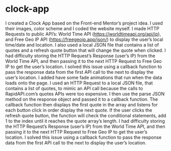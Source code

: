 # clock-app
I created a Clock App based on the Front-end Mentor’s project idea. I used their images, color scheme and I coded the website myself. I made HTTP Requests to public API’s: World Time API (https://worldtimeapi.org/api/ip), and Free Geo IP API (https://freegeoip.app/json/) to display the user’s local time/date and location. I also used a local JSON file that contains a list of quotes and a refresh quote button that will change the quote when clicked. I had difficulty storing the HTTP Request’s Response (user’s IP) from the World Time API, and then passing it to the next HTTP Request to Free Geo IP to get the user’s location. I solved this issue using a callback function to pass the response data from the first API call to the next to display the user’s location. I added have some fade animations that run when the data loads onto the page. I used an HTTP Request to a local JSON file, that contains a list of quotes, to mimic an API call because the calls to RapidAPI.com’s quotes APIs were too expensive. I then use the parse JSON method on the response object and passed it to a callback function. The callback function then displays the first quote in the array and listens for each button click in order display the next quote. If the user clicks the refresh quote button, the function will check the conditional statements, add 1 to the index until it reaches the quote array’s length. I had difficulty storing the HTTP Request’s Response (user’s IP) from the World Time API, and then passing it to the next HTTP Request to Free Geo IP to get the user’s location. I solved this issue using a callback function to pass the response data from the first API call to the next to display the user’s location.
